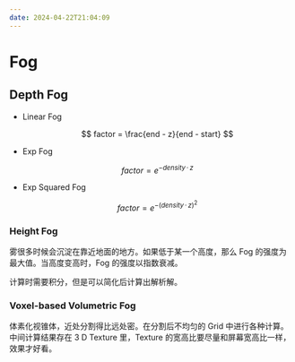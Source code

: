 ```yaml
---
date: 2024-04-22T21:04:09
---
```


# Fog

## Depth Fog

- Linear Fog

    $$
    factor = \frac{end - z}{end - start}
    $$

- Exp Fog

    $$
    factor = e^{-density\,\cdot\,z}
    $$

- Exp Squared Fog

    $$
    factor = e^{-(density\,\cdot\,z)^2}
    $$

### Height Fog

雾很多时候会沉淀在靠近地面的地方。如果低于某一个高度，那么 Fog 的强度为最大值。当高度变高时，Fog 的强度以指数衰减。

计算时需要积分，但是可以简化后计算出解析解。

### Voxel-based Volumetric Fog

体素化视锥体，近处分割得比远处密。在分割后不均匀的 Grid 中进行各种计算。中间计算结果存在 3 D Texture 里，Texture 的宽高比要尽量和屏幕宽高比一样，效果才好看。

